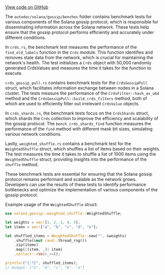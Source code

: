 [View code on GitHub](https://github.com/solana-labs/solana/tree/master/na/gossip/benches)

The `autodoc/solana/gossip/benches` folder contains benchmark tests for various components of the Solana gossip protocol, which is responsible for disseminating information across the Solana network. These tests help ensure that the gossip protocol performs efficiently and accurately under different conditions.

In `crds.rs`, the benchmark test measures the performance of the `find_old_labels` function in the `Crds` module. This function identifies and removes stale data from the network, which is crucial for maintaining the network's health. The test initializes a `Crds` object with 50,000 randomly generated CrdsValues and measures the time it takes for the function to execute.

`crds_gossip_pull.rs` contains benchmark tests for the `CrdsGossipPull` struct, which facilitates information exchange between nodes in a Solana cluster. The tests measure the performance of the `CrdsFilter::hash_as_u64` method and the `CrdsGossipPull::build_crds_filters` method, both of which are used to efficiently filter out irrelevant `CrdsValue` objects.

In `crds_shards.rs`, the benchmark tests focus on the `CrdsShards` struct, which shards the `Crds` collection to improve the efficiency and scalability of the gossip protocol. The `bench_crds_shards_find` function measures the performance of the `find` method with different mask bit sizes, simulating various network conditions.

Lastly, `weighted_shuffle.rs` contains a benchmark test for the `WeightedShuffle` struct, which shuffles a list of items based on their weights. The test measures the time it takes to shuffle a list of 1000 items using the `WeightedShuffle` struct, providing insights into the performance of the `shuffle` method.

These benchmark tests are essential for ensuring that the Solana gossip protocol remains performant and scalable as the network grows. Developers can use the results of these tests to identify performance bottlenecks and optimize the implementation of various components of the gossip protocol.

Example usage of the `WeightedShuffle` struct:

```rust
use solana_gossip::weighted_shuffle::WeightedShuffle;

let weights = vec![1, 2, 3, 4, 5];
let items = vec!["a", "b", "c", "d", "e"];

let shuffled_items = WeightedShuffle::new("", &weights)
    .shuffle(&mut rand::thread_rng())
    .zip(items)
    .map(|(item, _)| item)
    .collect::<Vec<_>>();

println!("{:?}", shuffled_items);
// Output: ["e", "d", "c", "b", "a"]
```
